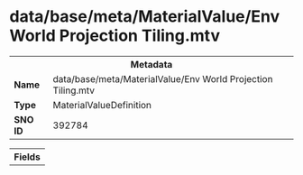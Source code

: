 <h1>data/base/meta/MaterialValue/Env World Projection Tiling.mtv</h1><table><tr><th colspan="100%">Metadata</th></tr><tr><td><b>Name</b></td><td>data/base/meta/MaterialValue/Env World Projection Tiling.mtv</td></tr><tr><td><b>Type</b></td><td>MaterialValueDefinition</td></tr><tr><td><b>SNO ID</b></td><td>392784</td></tr></table>

<table><tr><th colspan="100%">Fields</th></tr></table>

